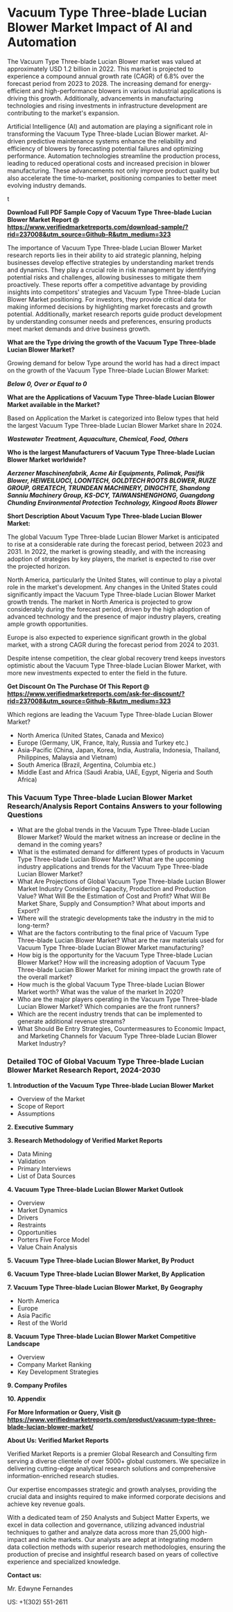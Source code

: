 <meta name="title" content="Global Vacuum Type Three-blade Lucian Blower Market Impact of AI and Automation"><meta name="description" content="The Vacuum Type Three-blade Lucian Blower market was valued at approximately USD 1.2 billion in 2022. This market is projected to experience a compound annual growth r"><meta name="title" content="Vacuum Type Three-blade Lucian Blower Market Size, Share, Scope, Trends, Growth, Opportunities, Analysis, Forecast"><h1>Vacuum Type Three-blade Lucian Blower Market Impact of AI and Automation</h1><p>The Vacuum Type Three-blade Lucian Blower market was valued at approximately USD 1.2 billion in 2022. This market is projected to experience a compound annual growth rate (CAGR) of 6.8% over the forecast period from 2023 to 2028. The increasing demand for energy-efficient and high-performance blowers in various industrial applications is driving this growth. Additionally, advancements in manufacturing technologies and rising investments in infrastructure development are contributing to the market's expansion.</p><p>Artificial Intelligence (AI) and automation are playing a significant role in transforming the Vacuum Type Three-blade Lucian Blower market. AI-driven predictive maintenance systems enhance the reliability and efficiency of blowers by forecasting potential failures and optimizing performance. Automation technologies streamline the production process, leading to reduced operational costs and increased precision in blower manufacturing. These advancements not only improve product quality but also accelerate the time-to-market, positioning companies to better meet evolving industry demands.</p>t</p><p id="" class=""><strong>Download Full PDF Sample Copy of Vacuum Type Three-blade Lucian Blower Market Report @ <a href="https://www.verifiedmarketreports.com/download-sample/?rid=237008&utm_source=Github-R&utm_medium=323" target="_blank">https://www.verifiedmarketreports.com/download-sample/?rid=237008&utm_source=Github-R&utm_medium=323</a></strong></p><p>The importance of&nbsp;Vacuum Type Three-blade Lucian Blower Market research reports lies in their ability to aid strategic planning, helping businesses develop effective strategies by understanding market trends and dynamics. They play a crucial role in risk management by identifying potential risks and challenges, allowing businesses to mitigate them proactively. These reports offer a competitive advantage by providing insights into competitors' strategies and Vacuum Type Three-blade Lucian Blower Market positioning. For investors, they provide critical data for making informed decisions by highlighting market forecasts and growth potential. Additionally, market research reports guide product development by understanding consumer needs and preferences, ensuring products meet market demands and drive business growth.</p><p><strong>What are the&nbsp;Type driving the growth of the Vacuum Type Three-blade Lucian Blower Market?</strong></p><p id="" class="">Growing demand for below Type around the world has had a direct impact on the growth of the Vacuum Type Three-blade Lucian Blower Market:</p><em><strong>Below 0, Over or Equal to 0</strong></em></p><strong>What are the&nbsp;Applications&nbsp;of Vacuum Type Three-blade Lucian Blower Market available in the Market?</strong></p><p id="" class="">Based on Application the Market is categorized into Below types that held the largest Vacuum Type Three-blade Lucian Blower Market share In 2024.</p><em><strong>Wastewater Treatment, Aquaculture, Chemical, Food, Others</strong></em></p><strong>Who is the largest Manufacturers of Vacuum Type Three-blade Lucian Blower Market worldwide?</strong></p><p><em><strong>Aerzener Maschinenfabrik, Acme Air Equipments, Polimak, Pasifik Blower, HEIWEILUOCI, LOONTECH, GOLDTECH ROOTS BLOWER, RUIZE GROUP, GREATECH, TRUNDEAN MACHINERY, DINGCHTE, Shandong Sanniu Machinery Group, KS-DCY, TAIWANSHENGHONG, Guangdong Chunding Environmental Protection Technology, Kingood Roots Blower</strong></em></p><p id="" class=""><strong>Short Description About Vacuum Type Three-blade Lucian Blower Market:</strong></p><p>The global Vacuum Type Three-blade Lucian Blower Market is anticipated to rise at a considerable rate during the forecast period, between 2023 and 2031. In 2022, the market is growing steadily, and with the increasing adoption of strategies by key players, the market is expected to rise over the projected horizon.</p><p>North America, particularly the United States, will continue to play a pivotal role in the market's development. Any changes in the United States could significantly impact the Vacuum Type Three-blade Lucian Blower Market growth trends. The market in North America is projected to grow considerably during the forecast period, driven by the high adoption of advanced technology and the presence of major industry players, creating ample growth opportunities.</p><p>Europe is also expected to experience significant growth in the global market, with a strong CAGR during the forecast period from 2024 to 2031.</p><p>Despite intense competition, the clear global recovery trend keeps investors optimistic about the Vacuum Type Three-blade Lucian Blower Market, with more new investments expected to enter the field in the future.</p><p id="" class=""><strong>Get Discount On The Purchase Of This Report @ <a href="https://www.verifiedmarketreports.com/ask-for-discount/?rid=237008&utm_source=Github-R&utm_medium=323" target="_blank">https://www.verifiedmarketreports.com/ask-for-discount/?rid=237008&utm_source=Github-R&utm_medium=323</a></strong></p>Which regions are leading the Vacuum Type Three-blade Lucian Blower Market?</p><ul><li>North America (United States, Canada and Mexico)</li><li>Europe (Germany, UK, France, Italy, Russia and Turkey etc.)</li><li>Asia-Pacific (China, Japan, Korea, India, Australia, Indonesia, Thailand, Philippines, Malaysia and Vietnam)</li><li>South America (Brazil, Argentina, Columbia etc.)</li><li>Middle East and Africa (Saudi Arabia, UAE, Egypt, Nigeria and South Africa)</li></ul><h3 id="" class="">This Vacuum Type Three-blade Lucian Blower Market Research/Analysis Report Contains Answers to your following Questions</h3><ul><li>What are the global trends in the Vacuum Type Three-blade Lucian Blower Market? Would the market witness an increase or decline in the demand in the coming years?</li><li>What is the estimated demand for different types of products in Vacuum Type Three-blade Lucian Blower Market? What are the upcoming industry applications and trends for the Vacuum Type Three-blade Lucian Blower Market?</li><li>What Are Projections of Global Vacuum Type Three-blade Lucian Blower Market Industry Considering Capacity, Production and Production Value? What Will Be the Estimation of Cost and Profit? What Will Be Market Share, Supply and Consumption? What about imports and Export?</li><li>Where will the strategic developments take the industry in the mid to long-term?</li><li>What are the factors contributing to the final price of Vacuum Type Three-blade Lucian Blower Market? What are the raw materials used for Vacuum Type Three-blade Lucian Blower Market manufacturing?</li><li>How big is the opportunity for the Vacuum Type Three-blade Lucian Blower Market? How will the increasing adoption of Vacuum Type Three-blade Lucian Blower Market for mining impact the growth rate of the overall market?</li><li>How much is the global Vacuum Type Three-blade Lucian Blower Market worth? What was the value of the market In 2020?</li><li>Who are the major players operating in the Vacuum Type Three-blade Lucian Blower Market? Which companies are the front runners?</li><li>Which are the recent industry trends that can be implemented to generate additional revenue streams?</li><li>What Should Be Entry Strategies, Countermeasures to Economic Impact, and Marketing Channels for Vacuum Type Three-blade Lucian Blower Market Industry?</li></ul><h3 id="" class="">Detailed TOC of Global Vacuum Type Three-blade Lucian Blower Market Research Report, 2024-2030</h3><p id="" class=""><strong>1. Introduction of the Vacuum Type Three-blade Lucian Blower Market</strong></p><ul><li>Overview of the Market</li><li>Scope of Report</li><li>Assumptions</li></ul><p id="" class=""><strong>2. Executive Summary</strong></p><p id="" class=""><strong>3. Research Methodology of Verified Market Reports</strong></p><ul><li>Data Mining</li><li>Validation</li><li>Primary Interviews</li><li>List of Data Sources</li></ul><p id="" class=""><strong>4. Vacuum Type Three-blade Lucian Blower Market Outlook</strong></p><ul><li>Overview</li><li>Market Dynamics</li><li>Drivers</li><li>Restraints</li><li>Opportunities</li><li>Porters Five Force Model</li><li>Value Chain Analysis</li></ul><p id="" class=""><strong>5. Vacuum Type Three-blade Lucian Blower Market, By Product</strong></p><p id="" class=""><strong>6. Vacuum Type Three-blade Lucian Blower Market, By Application</strong></p><p id="" class=""><strong>7. Vacuum Type Three-blade Lucian Blower Market, By Geography</strong></p><ul><li>North America</li><li>Europe</li><li>Asia Pacific</li><li>Rest of the World</li></ul><p id="" class=""><strong>8. Vacuum Type Three-blade Lucian Blower Market Competitive Landscape</strong></p><ul><li>Overview</li><li>Company Market Ranking</li><li>Key Development Strategies</li></ul><p id="" class=""><strong>9. Company Profiles</strong></p><p id="" class=""><strong>10. Appendix</strong></p><p id="" class=""><strong>For More Information or Query, Visit @ <a href="https://www.verifiedmarketreports.com/product/vacuum-type-three-blade-lucian-blower-market/" target="_blank">https://www.verifiedmarketreports.com/product/vacuum-type-three-blade-lucian-blower-market/</a></strong></p><p id="" class=""><strong>About Us: Verified Market Reports</strong></p><p id="" class="">Verified Market Reports is a premier Global Research and Consulting firm serving a diverse clientele of over 5000+ global customers. We specialize in delivering cutting-edge analytical research solutions and comprehensive information-enriched research studies.</p><p id="" class="">Our expertise encompasses strategic and growth analyses, providing the crucial data and insights required to make informed corporate decisions and achieve key revenue goals.</p><p id="" class="">With a dedicated team of 250 Analysts and Subject Matter Experts, we excel in data collection and governance, utilizing advanced industrial techniques to gather and analyze data across more than 25,000 high-impact and niche markets. Our analysts are adept at integrating modern data collection methods with superior research methodologies, ensuring the production of precise and insightful research based on years of collective experience and specialized knowledge.</p><p id="" class=""><strong>Contact us:</strong></p><p id="" class="">Mr. Edwyne Fernandes</p><p id="" class="">US: +1(302) 551-2611</p>